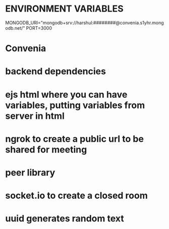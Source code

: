 # ENVIRONMENT VARIABLES

MONGODB_URI="mongodb+srv://harshul:########@convenia.s1yhr.mongodb.net/"
PORT=3000

# Convenia

# backend dependencies

# ejs html where you can have variables, putting variables from server in html

# ngrok to create a public url to be shared for meeting

# peer library

# socket.io to create a closed room

# uuid generates random text
